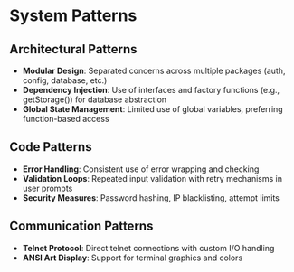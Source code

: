 # System Patterns

## Architectural Patterns

- **Modular Design**: Separated concerns across multiple packages (auth, config, database, etc.)
- **Dependency Injection**: Use of interfaces and factory functions (e.g., getStorage()) for database abstraction
- **Global State Management**: Limited use of global variables, preferring function-based access

## Code Patterns

- **Error Handling**: Consistent use of error wrapping and checking
- **Validation Loops**: Repeated input validation with retry mechanisms in user prompts
- **Security Measures**: Password hashing, IP blacklisting, attempt limits

## Communication Patterns

- **Telnet Protocol**: Direct telnet connections with custom I/O handling
- **ANSI Art Display**: Support for terminal graphics and colors
